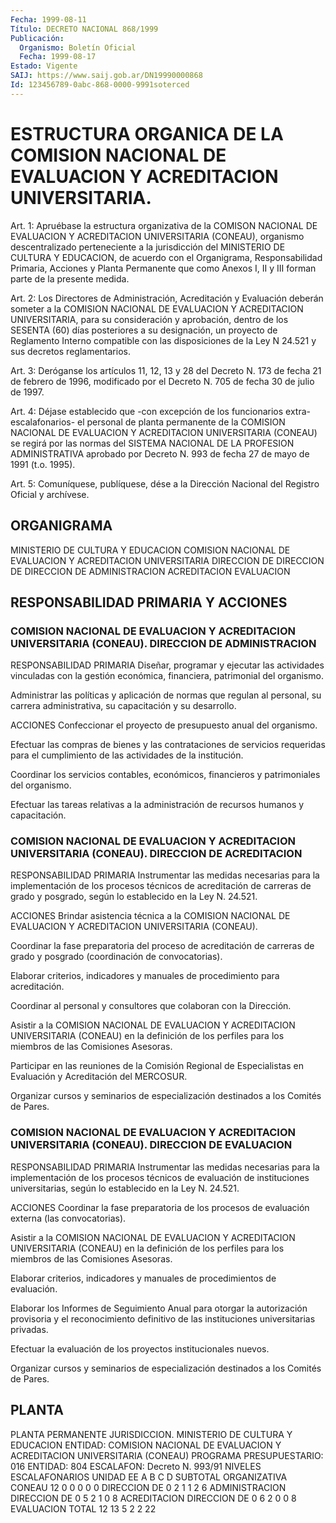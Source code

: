 ```yaml
---
Fecha: 1999-08-11
Título: DECRETO NACIONAL 868/1999
Publicación:
  Organismo: Boletín Oficial
  Fecha: 1999-08-17
Estado: Vigente
SAIJ: https://www.saij.gob.ar/DN19990000868
Id: 123456789-0abc-868-0000-9991soterced
---
```

# ESTRUCTURA ORGANICA DE LA COMISION NACIONAL DE EVALUACION Y ACREDITACION UNIVERSITARIA.

<a id="1"></a>
Art. 1: Apruébase la estructura  organizativa  de  la  COMISON NACIONAL  DE  EVALUACION  Y  ACREDITACION  UNIVERSITARIA  (CONEAU), organismo  descentralizado  perteneciente  a  la  jurisdicción  del MINISTERIO  DE  CULTURA Y EDUCACION, de acuerdo con el Organigrama, Responsabilidad Primaria,  Acciones  y  Planta  Permanente que como Anexos  I,  II  y  III  forman  parte  de  la  presente  medida.

<a id="2"></a>
Art.  2: Los  Directores  de  Administración,  Acreditación    y Evaluación  deberán  someter a la COMISION NACIONAL DE EVALUACION Y ACREDITACION UNIVERSITARIA,  para  su  consideración  y aprobación, dentro  de  los SESENTA (60) días posteriores a su designación,  un proyecto de Reglamento  Interno compatible con las disposiciones de la Ley N 24.521 y sus decretos reglamentarios.

<a id="3"></a>
Art. 3: Deróganse los artículos  11, 12, 13 y 28 del Decreto N. 173 de fecha 21 de febrero de 1996, modificado  por el Decreto N. 705 de fecha 30 de julio de 1997.

<a id="4"></a>
Art. 4: Déjase establecido que -con excepción de los funcionarios extra-escalafonarios- el personal de planta permanente de la COMISION NACIONAL DE EVALUACION Y ACREDITACION UNIVERSITARIA (CONEAU) se regirá por las normas del SISTEMA NACIONAL DE LA PROFESION ADMINISTRATIVA aprobado por Decreto N. 993 de fecha 27 de mayo de 1991 (t.o. 1995).

<a id="5"></a>
Art. 5: Comuníquese, publíquese, dése a la Dirección Nacional del Registro Oficial y archívese.

## ORGANIGRAMA

<a id="1"></a>
MINISTERIO DE CULTURA Y EDUCACION COMISION NACIONAL DE EVALUACION Y ACREDITACION UNIVERSITARIA        DIRECCION DE    DIRECCION DE    DIRECCION DE     ADMINISTRACION     ACREDITACION    EVALUACION

## RESPONSABILIDAD PRIMARIA Y ACCIONES

### COMISION NACIONAL DE EVALUACION Y ACREDITACION UNIVERSITARIA (CONEAU). DIRECCION DE ADMINISTRACION

<a id="1"></a>
RESPONSABILIDAD PRIMARIA Diseñar, programar y ejecutar las actividades vinculadas con la gestión económica, financiera, patrimonial del organismo.

Administrar las políticas y aplicación de normas que regulan al personal, su carrera administrativa, su capacitación y su desarrollo.

ACCIONES Confeccionar el proyecto de presupuesto anual del organismo.

Efectuar las compras de bienes y las contrataciones de servicios requeridas para el cumplimiento de las actividades de la institución.

Coordinar los servicios contables, económicos, financieros y patrimoniales del organismo.

Efectuar las tareas relativas a la administración de recursos humanos y capacitación.

### COMISION NACIONAL DE EVALUACION Y ACREDITACION UNIVERSITARIA (CONEAU). DIRECCION DE ACREDITACION

<a id="2"></a>
RESPONSABILIDAD PRIMARIA Instrumentar las medidas necesarias para la implementación de los procesos técnicos de acreditación de carreras de grado y posgrado, según lo establecido en la Ley N. 24.521.

ACCIONES Brindar asistencia técnica a la COMISION NACIONAL DE EVALUACION Y ACREDITACION UNIVERSITARIA (CONEAU).

Coordinar la fase preparatoria del proceso de acreditación de carreras de grado y posgrado (coordinación de convocatorias).

Elaborar criterios, indicadores y manuales de procedimiento para acreditación.

Coordinar al personal y consultores que colaboran con la Dirección.

Asistir a la COMISION NACIONAL DE EVALUACION Y ACREDITACION UNIVERSITARIA (CONEAU) en la definición de los perfiles para los miembros de las Comisiones Asesoras.

Participar en las reuniones de la Comisión Regional de Especialistas en Evaluación y Acreditación del MERCOSUR.

Organizar cursos y seminarios de especialización destinados a los Comités de Pares.

### COMISION NACIONAL DE EVALUACION Y ACREDITACION UNIVERSITARIA (CONEAU). DIRECCION DE EVALUACION

<a id="3"></a>
RESPONSABILIDAD PRIMARIA Instrumentar las medidas necesarias para la implementación de los procesos técnicos de evaluación de instituciones universitarias, según lo establecido en la Ley N. 24.521.

ACCIONES Coordinar la fase preparatoria de los procesos de evaluación externa (las convocatorias).

Asistir a la COMISION NACIONAL DE EVALUACION Y ACREDITACION UNIVERSITARIA (CONEAU) en la definición de los perfiles para los miembros de las Comisiones Asesoras.

Elaborar criterios, indicadores y manuales de procedimientos de evaluación.

Elaborar los Informes de Seguimiento Anual para otorgar la autorización provisoria y el reconocimiento definitivo de las instituciones universitarias privadas.

Efectuar la evaluación de los proyectos institucionales nuevos.

Organizar cursos y seminarios de especialización destinados a los Comités de Pares.

## PLANTA

<a id="1"></a>
PLANTA PERMANENTE JURISDICCION. MINISTERIO DE CULTURA Y EDUCACION ENTIDAD: COMISION NACIONAL DE EVALUACION Y ACREDITACION UNIVERSITARIA (CONEAU) PROGRAMA PRESUPUESTARIO: 016 ENTIDAD: 804 ESCALAFON: Decreto N. 993/91 NIVELES ESCALAFONARIOS UNIDAD          EE      A       B       C       D       SUBTOTAL ORGANIZATIVA CONEAU          12      0       0       0       0       0 DIRECCION DE    0       2       1       1       2       6 ADMINISTRACION DIRECCION DE    0       5       2       1       0       8 ACREDITACION DIRECCION DE    0       6       2       0       0       8 EVALUACION TOTAL                   12      13      5       2       2       22
